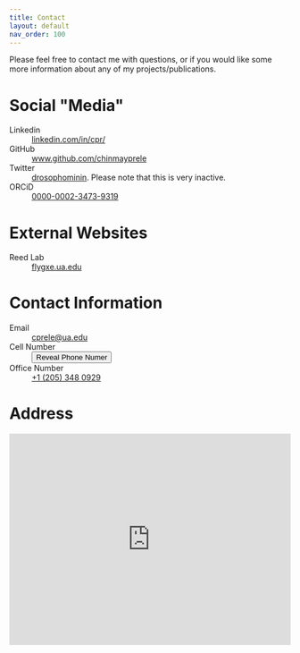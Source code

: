 ```yaml
---
title: Contact
layout: default
nav_order: 100
---
```


Please feel free to contact me with questions, or if you would like some more information about any of my projects/publications.

# Social "Media"

<dl>
  <dt>Linkedin</dt>
  <dd><a href="https://www.linkedin.com/in/cpr/">linkedin.com/in/cpr/</a></dd>
  <dt>GitHub</dt>
  <dd><a href="https://www.github.com/chinmayprele">www.github.com/chinmayprele</a></dd>
  <dt>Twitter</dt>
  <dd><a href="https://twitter.com/drosophominin">drosophominin</a>. Please note that this is very inactive.</dd>
  <dt>ORCiD</dt>
  <dd><a href="https://orcid.org/0000-0002-3473-9319">0000-0002-3473-9319</a></dd>
</dl>

# External Websites

<dl>
  <dt>Reed Lab</dt>
  <dd><a href="https://flygxe.ua.edu">flygxe.ua.edu</a></dd>
</dl>

# Contact Information

<style>
        
    </style>

<dl>
  <dt>Email</dt>
  <dd><a href="mailto:cprele@ua.edu?cc=cprele@crimson.ua.edu, rele.chinmay.gep@gmail.com&subject=Contact%20from%20GitHub%20Pages%20Website">cprele@ua.edu</a></dd>
  <dt>Cell Number</dt>
  <dd>  <button onclick="revealPhone()" id="reveal-button">Reveal Phone Numer</button>
        <p id="phone-number"><a href="tel:19739326516">+1 (973) 932 6516</a></p>  </dd>
  <dt>Office Number</dt>
  <dd><a href="tel:12053480929">+1 (205) 348 0929</a></dd>
</dl>

# Address

<style>
  .google-maps {
    position: relative;
    padding-bottom: 75%; // This is the aspect ratio
    height: 0;
    overflow: hidden;
  }
  .google-maps iframe {
    position: absolute;
    top: 0;
    left: 0;
    width: 100% !important;
    height: 100% !important;
  }
  #phone-number {
            display: none;
        }
        #reveal-button {
            cursor: pointer;
        }
  p {
            margin: 0;
            padding: 0;
            display: inline;
        }

</style>
<div class="google-maps">
  <iframe src="https://www.google.com/maps/embed?pb=!1m18!1m12!1m3!1d3337.9964012443074!2d-87.54384258710616!3d33.21419057337353!2m3!1f0!2f0!3f0!3m2!1i1024!2i768!4f13.1!3m3!1m2!1s0x888602a044da3989%3A0x9730584e50e4c8ab!2s300%20Hackberry%20Ln%2C%20Tuscaloosa%2C%20AL%2035401!5e0!3m2!1sen!2sus!4v1695738452903!5m2!1sen!2sus" width="600" height="450" style="border:0;" allowfullscreen="" loading="lazy" referrerpolicy="no-referrer-when-downgrade"></iframe>
</div>


<script>
    function revealPhone() {
        document.getElementById("phone-number").style.display = "block";
        document.getElementById("reveal-button").style.display = "none";
    }
</script>
